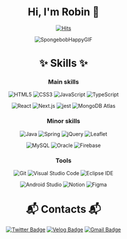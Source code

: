 
<div align="center">
  
# Hi, I'm Robin 👋
[![Hits](https://hits.seeyoufarm.com/api/count/incr/badge.svg?url=https%3A%2F%2Fgithub.com%2Frobinyoon-dev&count_bg=%23000000&title_bg=%23000000&icon=github.svg&icon_color=%23FFFFFF&title=hits&edge_flat=false)](https://hits.seeyoufarm.com)

![SpongebobHappyGIF](https://github.com/robinyoon-dev/robinyoon-dev/assets/107087958/66572f33-d9d0-4644-b0ba-e1f551b46738)

  

<!-- 
[![Robin's GitHub stats](https://github-readme-stats.vercel.app/api?username=robinyoon-dev&show_icons=true&theme=radical)](https://github.com/robinyoon-dev/github-readme-stats) -->
<!-- ![Top Langs](https://github-readme-stats.vercel.app/api/top-langs/?username=robinyoon-dev&layout=compact&theme=dark) -->


# ✨ Skills ✨

### Main skills
![HTML5](https://img.shields.io/badge/HTML5-E34F26.svg?&style=for-the-badge&logo=HTML5&logoColor=white)
![CSS3](https://img.shields.io/badge/CSS3-1572B6.svg?&style=for-the-badge&logo=CSS3&logoColor=white)
![JavaScript](https://img.shields.io/badge/JavaScript-F7DF1E.svg?&style=for-the-badge&logo=JavaScript&logoColor=black)
![TypeScript](https://img.shields.io/badge/typescript-3178C6.svg?&style=for-the-badge&logo=typescript&logoColor=white)

![React](https://img.shields.io/badge/React-61DAFB.svg?&style=for-the-badge&logo=React&logoColor=black)
![Next.js](https://img.shields.io/badge/Next.js-000000.svg?&style=for-the-badge&logo=Next.js&logoColor=white)
![jest](https://img.shields.io/badge/jest-C21325.svg?&style=for-the-badge&logo=jest&logoColor=white)
![MongoDB Atlas](https://img.shields.io/badge/MongoDB%20Atlas-47A248.svg?&style=for-the-badge&logo=MongoDB&logoColor=white)

<!--[Redux](https://img.shields.io/badge/Redux-764ABC.svg?&style=for-the-badge&logo=Redux&logoColor=white) -->

### Minor skills
![Java](https://img.shields.io/badge/Java-007396.svg?&style=for-the-badge&logo=Java&logoColor=white)
![Spring](https://img.shields.io/badge/Spring-6DB33F.svg?&style=for-the-badge&logo=Spring&logoColor=white)
![jQuery](https://img.shields.io/badge/jQuery-0769AD.svg?&style=for-the-badge&logo=jQuery&logoColor=white)
![Leaflet](https://img.shields.io/badge/Leaflet-199900.svg?&style=for-the-badge&logo=Leaflet&logoColor=white)

![MySQL](https://img.shields.io/badge/MySQL-4479A1.svg?&style=for-the-badge&logo=MySQL&logoColor=white)
![Oracle](https://img.shields.io/badge/Oracle-F80000.svg?&style=for-the-badge&logo=Oracle&logoColor=white)
![Firebase](https://img.shields.io/badge/Firebase-FFCA28.svg?&style=for-the-badge&logo=Firebase&logoColor=black)

### Tools
![Git](https://img.shields.io/badge/Git-F05032.svg?&style=for-the-badge&logo=Git&logoColor=white)
![Visual Studio Code](https://img.shields.io/badge/Visual%20Studio%20Code-007ACC.svg?&style=for-the-badge&logo=Visual%20Studio%20Code&logoColor=white)
![Eclipse IDE](https://img.shields.io/badge/Eclipse%20IDE-2C2255.svg?&style=for-the-badge&logo=Eclipse%20IDE&logoColor=white)

![Android Studio](https://img.shields.io/badge/Android%20Studio-3DDC84.svg?&style=for-the-badge&logo=Android%20Studio&logoColor=white)
![Notion](https://img.shields.io/badge/Notion-000000.svg?&style=for-the-badge&logo=Notion&logoColor=white)
![Figma](https://img.shields.io/badge/Figma-F24E1E.svg?&style=for-the-badge&logo=Figma&logoColor=white)






# :mailbox_with_mail: Contacts :mailbox_with_mail:
[![Twitter Badge](http://img.shields.io/badge/Twitter-1DA1F2?style=flat-square&logo=Twitter&logoColor=white&link=https://twitter.com/robinyoondev)](https://twitter.com/robinyoondev)
[![Velog Badge](http://img.shields.io/badge/-Blog-20C997?style=flat-square&logo=Velog&logoColor=white&link=https://velog.io/@robinyoondev)](https://velog.io/@robinyoondev) 
[![Gmail Badge](https://img.shields.io/badge/Gmail-d14836?style=flat-square&logo=Gmail&logoColor=white&link=mailto:robinyoonofficial@gmail.com)](mailto:robinyoonofficial@gmail.com)




</div>



<!--
**robinyoon-dev/robinyoon-dev** is a ✨ _special_ ✨ repository because its `README.md` (this file) appears on your GitHub profile.

Here are some ideas to get you started:

- 🔭 I’m currently working on ...
- 🌱 I’m currently learning ...
- 👯 I’m looking to collaborate on ...
- 🤔 I’m looking for help with ...
- 💬 Ask me about ...
- 📫 How to reach me: ...
- 😄 Pronouns: ...
- ⚡ Fun fact: ...
-->
